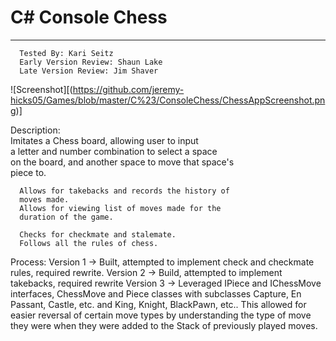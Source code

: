 # C# Console Chess
---
      Tested By: Kari Seitz               
      Early Version Review: Shaun Lake    
      Late Version Review: Jim Shaver

![Screenshot][(https://github.com/jeremy-hicks05/Games/blob/master/C%23/ConsoleChess/ChessAppScreenshot.png)]

 Description:                                                 
      Imitates a Chess board, allowing user to input          
      a letter and number combination to select a space       
      on the board, and another space to move that space's    
      piece to.                                               
                                                              
      Allows for takebacks and records the history of         
      moves made.                                             
      Allows for viewing list of moves made for the           
      duration of the game.                                   
                                                              
      Checks for checkmate and stalemate.                     
      Follows all the rules of chess.                         

Process:
      Version 1 -> Built, attempted to implement check and checkmate rules, required rewrite.
      Version 2 -> Build, attempted to implement takebacks, required rewrite
      Version 3 -> Leveraged IPiece and IChessMove interfaces, ChessMove and Piece classes with subclasses Capture, En Passant, Castle, etc. and King, Knight, BlackPawn, etc..  This allowed for easier reversal of certain move types by understanding the type of move they were when they were added to the Stack of previously played moves.
